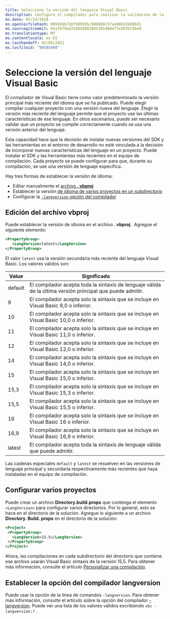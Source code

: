```yaml
---
title: Seleccione la versión del lenguaje Visual Basic
description: Configure el compilador para realizar la validación de la sintaxis mediante una versión específica del compilador.
ms.date: 05/24/2018
ms.openlocfilehash: 09503db726f9d993bc986860c57aa98652b696d1
ms.sourcegitcommit: 65af0f0ad316858882845391d60ef7e303b756e8
ms.translationtype: MT
ms.contentlocale: es-ES
ms.lasthandoff: 02/05/2021
ms.locfileid: "99585460"
---
```

# <a name="select-the-visual-basic-language-version"></a>Seleccione la versión del lenguaje Visual Basic

El compilador de Visual Basic tiene como valor predeterminado la versión principal más reciente del idioma que se ha publicado. Puede elegir compilar cualquier proyecto con una versión nueva del lenguaje. Elegir la versión más reciente del lenguaje permite que el proyecto use las últimas características de ese lenguaje. En otros escenarios, puede ser necesario validar que un proyecto se compile correctamente cuando se usa una versión anterior del lenguaje.

Esta capacidad hace que la decisión de instalar nuevas versiones del SDK y las herramientas en el entorno de desarrollo no esté vinculada a la decisión de incorporar nuevas características del lenguaje en un proyecto. Puede instalar el SDK y las herramientas más recientes en el equipo de compilación. Cada proyecto se puede configurar para que, durante su compilación, se use una versión de lenguaje específica.

Hay tres formas de establecer la versión de idioma:

- Editar manualmente el [archivo **. vbproj**](#edit-the-vbproj-file)
- Establecer la versión [de idioma de varios proyectos en un subdirectorio](#configure-multiple-projects)
- Configurar la [ `-langversion` opción del compilador](#set-the-langversion-compiler-option)

## <a name="edit-the-vbproj-file"></a>Edición del archivo vbproj

Puede establecer la versión de idioma en el archivo **. vbproj** . Agregue el siguiente elemento:

```xml
<PropertyGroup>
   <LangVersion>latest</LangVersion>
</PropertyGroup>
```

El valor `latest` usa la versión secundaria más reciente del lenguaje Visual Basic. Los valores válidos son:

|Value|Significado|
|------------|-------------|
|default|El compilador acepta toda la sintaxis de lenguaje válida de la última versión principal que puede admitir.|
|9|El compilador acepta solo la sintaxis que se incluye en Visual Basic 9,0 o inferior.|
|10|El compilador acepta solo la sintaxis que se incluye en Visual Basic 10,0 o inferior.|
|11|El compilador acepta solo la sintaxis que se incluye en Visual Basic 11,0 o inferior.|
|12|El compilador acepta solo la sintaxis que se incluye en Visual Basic 12,0 o inferior.|
|14|El compilador acepta solo la sintaxis que se incluye en Visual Basic 14,0 o inferior.|
|15|El compilador acepta solo la sintaxis que se incluye en Visual Basic 15,0 o inferior.|
|15,3|El compilador acepta solo la sintaxis que se incluye en Visual Basic 15,3 o inferior.|
|15,5|El compilador acepta solo la sintaxis que se incluye en Visual Basic 15,5 o inferior.|
|16|El compilador acepta solo la sintaxis que se incluye en Visual Basic 16 o inferior.|
|16,9|El compilador acepta solo la sintaxis que se incluye en Visual Basic 16,9 o inferior.|
|latest|El compilador acepta toda la sintaxis de lenguaje válida que puede admitir.|

Las cadenas especiales `default` y `latest` se resuelven en las versiones de lenguaje principal y secundaria respectivamente más recientes que haya instaladas en el equipo de compilación.

## <a name="configure-multiple-projects"></a>Configurar varios proyectos

Puede crear un archivo **Directory.build.props** que contenga el elemento `<LangVersion>` para configurar varios directorios. Por lo general, esto se hace en el directorio de la solución. Agregue lo siguiente a un archivo **Directory. Build. props** en el directorio de la solución:

```xml
<Project>
 <PropertyGroup>
   <LangVersion>15.5</LangVersion>
 </PropertyGroup>
</Project>
```

Ahora, las compilaciones en cada subdirectorio del directorio que contiene ese archivo usarán Visual Basic sintaxis de la versión 15,5. Para obtener más información, consulte el artículo [Personalizar una compilación](/visualstudio/msbuild/customize-your-build).

## <a name="set-the-langversion-compiler-option"></a>Establecer la opción del compilador langversion

Puede usar la opción de la línea de comandos `-langversion`. Para obtener más información, consulte el artículo sobre la opción del compilador [-langversion](../reference/command-line-compiler/langversion.md). Puede ver una lista de los valores válidos escribiendo  `vbc -langversion:?` .
